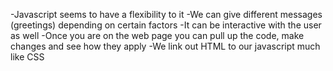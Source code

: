 -Javascript seems to have a flexibility to it
-We can give different messages (greetings) depending on certain factors
-It can be interactive with the user as well
-Once you are on the web page you can pull up the code, make changes and see how they apply
-We link out HTML to our javascript much like CSS
